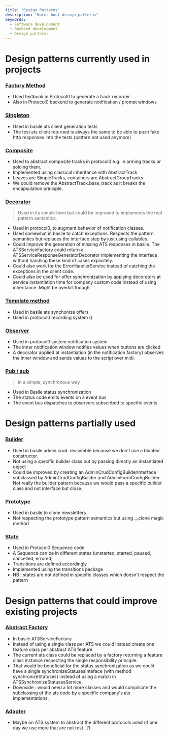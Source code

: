 ```yaml
---
title: "Design Patterns"
description: "Notes bout design patterns"
keywords:
  - Software development
  - Backend development
  - Design patterns
---
```


# Design patterns currently used in projects



### [Factory Method](https://refactoring.guru/design-patterns/factory-method)

- Used textbook in Protocol0 to generate a track recorder
- Also in Protocol0 backend to generate notification / prompt windows

### [Singleton](https://refactoring.guru/design-patterns/singleton)

- Used in basile ats client generation tests
- The test ats client returned is always the same to be able to push fake http responses into the tests (pattern not used anymore)

### [Composite](https://refactoring.guru/design-patterns/composite)

- Used to abstract composite tracks in protocol0 e.g. in arming tracks or soloing them.
- Implemented using classical inheritance with AbstractTrack
- Leaves are SimpleTracks, containers are AbstractGroupTracks
- We could remove the AbstractTrack.base_track as it breaks the encapsulation principle.

### [Decorator](https://refactoring.guru/design-patterns/decorator)

> Used in its simple form but could be improved to implements the real pattern semantics.

- Used in protocol0, to augment behavior of notification classes.
- Used somewhat in basile to catch exceptions. Respects the pattern semantics but replaces the interface step by just using callables.
- Could improve the generation of missing ATS responses in basile. The ATSServiceFactory could return a ATSServiceResponseGeneratorDecorator implementing the interface without handling these kind of cases explicitely.
- Could also work for the ErrorHandlerService instead of catching the exceptions in the client code.
- Could also be used for offer synchronization by applying decorators at service instantiation time for company custom code instead of using inheritance. Might be overkill though.  

### [Template method](https://refactoring.guru/design-patterns/template-method)

- Used in basile ats synchonize offers
- Used in protocol0 recording system ()

### [Observer](https://refactoring.guru/design-patterns/observer)

- Used in protocol0 system notification system
- The inner notification window notifies values when buttons are clicked
- A decorator applied at instantiation (in the notification factory) observes the inner window and sends values to the script over midi.

### [Pub / sub](https://en.wikipedia.org/wiki/Publish%E2%80%93subscribe_pattern)

> in a simple, synchronous way

- Used in Basile status synchronization
- The status code emits events on a event bus
- The event bus dispatches to observers subscribed to specific events

# Design patterns partially used

### [Builder](https://refactoring.guru/design-patterns/builder)

- Used in basile admin crud. ressemble because we don't use a bloated constructor.
- Not using a specific builder class but by passing directly an instantiated object
- Could be improved by creating an AdminCrudConfigBuilderInterface subclassed by AdminCrudConfigBuilder and AdminFormConfigBuilder. Not really the builder pattern because we would pass a specific builder class and not interface but close.

### [Prototype](https://refactoring.guru/design-patterns/prototype)

- Used in basile to clone newsletters
- Not respecting the prototype pattern semantics but using __clone magic method

### [State](https://refactoring.guru/design-patterns/state)

- Used in Protocol0 Sequence code
- A Sequence can be in different states (unstarted, started, paused, cancelled, errored)
- Transitions are defined accordingly
- Implemented using the transitions package
- NB : states are not defined in specific classes which doesn't respect the pattern

# Design patterns that could improve existing projects

### [Abstract Factory](https://refactoring.guru/design-patterns/abstract-factory)

- In basile ATSServiceFactory
- Instead of using a single class per ATS we could instead create one feature class per abstract ATS feature
- The current ats class could be replaced by a factory returning a feature class instance respecting the single responsibility principle.
- That would be beneficial for the status synchronization as we could have a single synchronizeStatusesInteface (with method synchronizeStatuses) instead of using a match in ATSSynchronizeStatusesService.
- Downside : would need a lot more classes and would complicate the subclassing of the ats code by a specific company's ats implementations.



### [Adapter](https://refactoring.guru/design-patterns/adapter)

- Maybe on ATS system to abstract the different protocols used (if one day we use more that are not rest ..?) 



